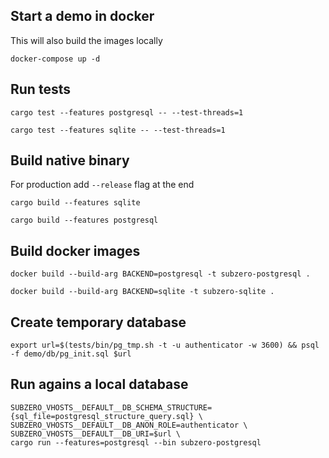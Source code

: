 ## Start a demo in docker
This will also build the images locally
```
docker-compose up -d
```

## Run tests
```
cargo test --features postgresql -- --test-threads=1
```

```
cargo test --features sqlite -- --test-threads=1
```


## Build native binary
For production add `--release` flag at the end
```
cargo build --features sqlite
```

```
cargo build --features postgresql
```

## Build docker images
```
docker build --build-arg BACKEND=postgresql -t subzero-postgresql .
```

```
docker build --build-arg BACKEND=sqlite -t subzero-sqlite .
```



## Create temporary database

```
export url=$(tests/bin/pg_tmp.sh -t -u authenticator -w 3600) && psql -f demo/db/pg_init.sql $url
```


## Run agains a local database

```
SUBZERO_VHOSTS__DEFAULT__DB_SCHEMA_STRUCTURE={sql_file=postgresql_structure_query.sql} \
SUBZERO_VHOSTS__DEFAULT__DB_ANON_ROLE=authenticator \
SUBZERO_VHOSTS__DEFAULT__DB_URI=$url \
cargo run --features=postgresql --bin subzero-postgresql
```


